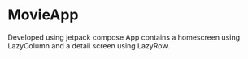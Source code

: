 # MovieApp
Developed using jetpack compose
App contains a homescreen using LazyColumn and a detail screen using LazyRow.
